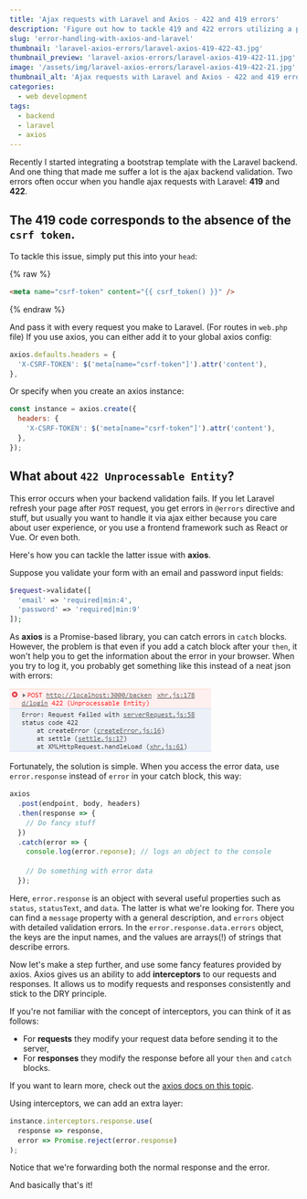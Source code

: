```yaml
---
title: 'Ajax requests with Laravel and Axios - 422 and 419 errors'
description: 'Figure out how to tackle 419 and 422 errors utilizing a powerful promise-based ajax library.'
slug: 'error-handling-with-axios-and-laravel'
thumbnail: 'laravel-axios-errors/laravel-axios-419-422-43.jpg'
thumbnail_preview: 'laravel-axios-errors/laravel-axios-419-422-11.jpg'
image: '/assets/img/laravel-axios-errors/laravel-axios-419-422-21.jpg'
thumbnail_alt: 'Ajax requests with Laravel and Axios - 422 and 419 errors article thumbnail'
categories:
  - web development
tags:
  - backend
  - laravel
  - axios
---
```


Recently I started integrating a bootstrap template with the Laravel backend. And one thing that made me suffer a lot is the ajax backend validation.
Two errors often occur when you handle ajax requests with Laravel: **419** and **422**.

<!--more-->

## The **419** code corresponds to the absence of the `csrf token`.

To tackle this issue, simply put this into your `head`:

{% raw %}

```html
<meta name="csrf-token" content="{{ csrf_token() }}" />
```

{% endraw %}

And pass it with every request you make to Laravel. (For routes in `web.php` file)
If you use axios, you can either add it to your global axios config:

```javascript
axios.defaults.headers = {
  'X-CSRF-TOKEN': $('meta[name="csrf-token"]').attr('content'),
},
```

Or specify when you create an axios instance:

```javascript
const instance = axios.create({
  headers: {
    'X-CSRF-TOKEN': $('meta[name="csrf-token"]').attr('content'),
  },
});
```

## What about `422 Unprocessable Entity`?

This error occurs when your backend validation fails.
If you let Laravel refresh your page after `POST` request, you get errors in `@errors` directive and stuff, but usually you want to handle it via ajax either because you care about user experience, or you use a frontend framework such as React or Vue. Or even both.

Here's how you can tackle the latter issue with **axios**.

Suppose you validate your form with an email and password input fields:

```php
$request->validate([
  'email' => 'required|min:4',
  'password' => 'required|min:9'
]);
```

As **axios** is a Promise-based library, you can catch errors in `catch` blocks. However, the problem is that even if you add a catch block after your `then`,
it won't help you to get the information about the error in your browser. When you try to log it, you probably get something like this instead of a neat json with errors:

![422 log error](/assets/img/laravel-axios-errors/log.png)

Fortunately, the solution is simple. When you access the error data, use `error.response` instead of `error` in your catch block, this way:

```javascript
axios
  .post(endpoint, body, headers)
  .then(response => {
    // Do fancy stuff
  })
  .catch(error => {
    console.log(error.reponse); // logs an object to the console

    // Do something with error data
  });
```

Here, `error.response` is an object with several useful properties such as `status`, `statusText`, and `data`. The latter is what we're looking for.
There you can find a `message` property with a general description, and `errors` object with detailed validation errors.
In the `error.response.data.errors` object, the keys are the input names, and the values are arrays(!) of strings that describe errors.

Now let's make a step further, and use some fancy features provided by axios.
Axios gives us an ability to add **interceptors** to our requests and responses. It allows us to modify requests and responses consistently and stick to the DRY principle.

If you're not familiar with the concept of interceptors, you can think of it as follows:

- For **requests** they modify your request data before sending it to the server,
- For **responses** they modify the response before all your `then` and `catch` blocks.

If you want to learn more, check out the [axios docs on this topic](https://github.com/axios/axios#interceptors).

Using interceptors, we can add an extra layer:

```javascript
instance.interceptors.response.use(
  response => response,
  error => Promise.reject(error.response)
);
```

Notice that we're forwarding both the normal response and the error.

And basically that's it!
